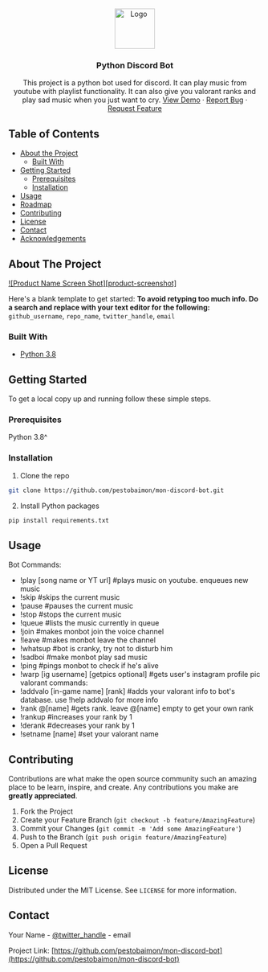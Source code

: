 <br />
<p align="center">
  <a href="https://github.com/github_username/repo_name">
    <img src="images/logo.png" alt="Logo" width="80" height="80">
  </a>

  <h3 align="center">Python Discord Bot</h3>

  <p align="center">
    This project is a python bot used for discord. It can play music from youtube with playlist functionality. It can also give you valorant ranks and play sad music when you just want to cry.
    <a href="https://github.com/github_username/repo_name">View Demo</a>
    ·
    <a href="https://github.com/github_username/repo_name/issues">Report Bug</a>
    ·
    <a href="https://github.com/github_username/repo_name/issues">Request Feature</a>
  </p>
</p>

<!-- TABLE OF CONTENTS -->
## Table of Contents

* [About the Project](#about-the-project)
  * [Built With](#built-with)
* [Getting Started](#getting-started)
  * [Prerequisites](#prerequisites)
  * [Installation](#installation)
* [Usage](#usage)
* [Roadmap](#roadmap)
* [Contributing](#contributing)
* [License](#license)
* [Contact](#contact)
* [Acknowledgements](#acknowledgements)



<!-- ABOUT THE PROJECT -->
## About The Project

[![Product Name Screen Shot][product-screenshot]](https://example.com)

Here's a blank template to get started:
**To avoid retyping too much info. Do a search and replace with your text editor for the following:**
`github_username`, `repo_name`, `twitter_handle`, `email`


### Built With

* [Python 3.8]()


<!-- GETTING STARTED -->
## Getting Started

To get a local copy up and running follow these simple steps.

### Prerequisites

Python 3.8^

### Installation

1. Clone the repo
```sh
git clone https://github.com/pestobaimon/mon-discord-bot.git
```
2. Install Python packages
```sh
pip install requirements.txt
```



<!-- USAGE EXAMPLES -->
## Usage

Bot Commands:</br>
  * !play [song name or YT url]             #plays music on youtube. enqueues new music</br>
  * !skip                                    #skips the current music</br>
  * !pause                                   #pauses the current music</br>
  * !stop                                    #stops the current music</br>
  * !queue                                   #lists the music currently in queue</br>
* !join                                    #makes monbot join the voice channel</br>
* !leave                                   #makes monbot leave the channel</br>
* !whatsup                                 #bot is cranky, try not to disturb him</br>
* !sadboi                                  #make monbot play sad music</br>
* !ping                                    #pings monbot to check if he's alive</br>
* !warp [ig username] [getpics optional]   #gets user's instagram profile pic</br>
valorant commands:</br>
* !addvalo [in-game name] [rank]   #adds your valorant info to bot's database. use !help addvalo for more info</br>
* !rank @[name]                    #gets rank. leave @[name] empty to get your own rank</br>
* !rankup                          #increases your rank by 1</br>
* !derank                          #decreases your rank by 1</br>
* !setname [name]                  #set your valorant name</br>


<!-- CONTRIBUTING -->
## Contributing

Contributions are what make the open source community such an amazing place to be learn, inspire, and create. Any contributions you make are **greatly appreciated**.

1. Fork the Project
2. Create your Feature Branch (`git checkout -b feature/AmazingFeature`)
3. Commit your Changes (`git commit -m 'Add some AmazingFeature'`)
4. Push to the Branch (`git push origin feature/AmazingFeature`)
5. Open a Pull Request



<!-- LICENSE -->
## License

Distributed under the MIT License. See `LICENSE` for more information.



<!-- CONTACT -->
## Contact

Your Name - [@twitter_handle](https://twitter.com/twitter_handle) - email

Project Link: [https://github.com/pestobaimon/mon-discord-bot](https://github.com/pestobaimon/mon-discord-bot)
